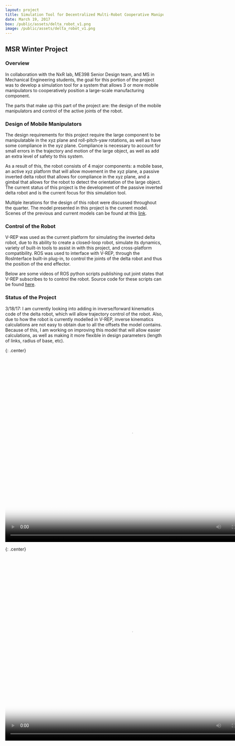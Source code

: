 ```yaml
---
layout: project
title: Simulation Tool for Decentralized Multi-Robot Cooperative Manipulation
date: March 19, 2017
box: /public/assets/delta_robot_v1.png
image: /public/assets/delta_robot_v1.png
---
```


## MSR Winter Project

### Overview
In collaboration with the NxR lab, ME398 Senior Design team, and MS in Mechanical Engineering students, the goal for this portion of the project was to develop a simulation tool for a system that allows 3 or more mobile manipulators to cooperatively position a large-scale manufacturing component.

The parts that make up this part of the project are: the design of the mobile manipulators and control of the active joints of the robot.

### Design of Mobile Manipulators
The design requirements for this project require the large component to be manipulatable in the xyz plane and roll-pitch-yaw rotations, as well as have some compliance in the xyz plane. Compliance is necessary to account for small errors in the trajectory and motion of the large object, as well as add an extra level of safety to this system.

As a result of this, the robot consists of 4 major components: a mobile base, an active xyz platform that will allow movement in the xyz plane, a passive inverted delta robot that allows for compliance in the xyz plane, and a gimbal that allows for the robot to detect the orientation of the large object. The current status of this project is the development of the passive inverted delta robot and is the current focus for this simulation tool.



Multiple iterations for the design of this robot were discussed throughout the quarter. The model presented in this project is the current model. Scenes of the previous and current models can be found at this [link].

### Control of the Robot
V-REP was used as the current platform for simulating the inverted delta robot, due to its ability to create a closed-loop robot, simulate its dynamics, variety of built-in tools to assist in with this project, and cross-platform compatibility. ROS was used to interface with V-REP, through the RosInterface built-in plug-in, to control the joints of the delta robot and thus the position of the end effector.

Below are some videos of ROS python scripts publishing out joint states that V-REP subscribes to to control the robot. Source code for these scripts can be found [here].

### Status of the Project
3/18/17: I am currently looking into adding in inverse/forward kinematics code of the delta robot, which will allow trajectory control of the robot. Also, due to how the robot is currently modelled in V-REP, inverse kinematics calculations are not easy to obtain due to all the offsets the model contains. Because of this, I am working on improving this model that will allow easier calculations, as well as making it more flexible in design parameters (length of links, radius of base, etc).

{: .center}
<video src="/public/assets/deltarobot1.mp4" poster="http://img.youtube.com/vi/2GcU2EElAsM/0.jpg" width="800" height="600" controls preload/>

{: .center}
<video src="/public/assets/deltarobot2.mp4" poster="http://img.youtube.com/vi/YjqXE8ZjUQU/0.jpg" width="800" height="600" controls preload/>

<!-- {: .center}
[![Delta Robot Control 1](http://img.youtube.com/vi/2GcU2EElAsM/0.jpg)](https://www.youtube.com/watch?v=2GcU2EElAsM "Delta Robot Control"){:target="_blank"}
[![Delta Robot Control 2](http://img.youtube.com/vi/YjqXE8ZjUQU/0.jpg)](https://www.youtube.com/watch?v=YjqXE8ZjUQU "Delta Robot Control"){:target="_blank"} -->


[here]:https://github.com/echeng22/winterProjectROS
[link]:https://github.com/echeng22/bbot


